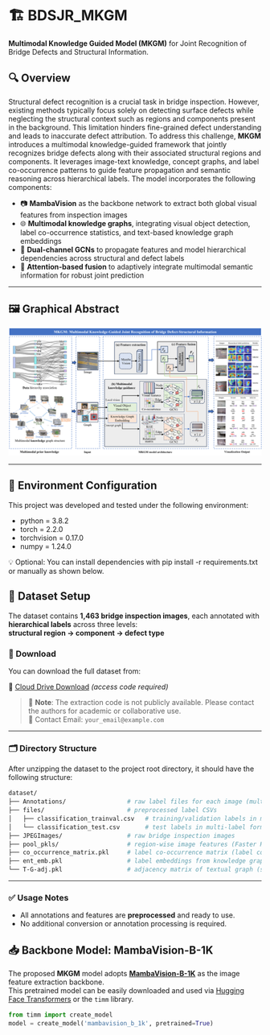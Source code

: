 # 🏗️ BDSJR_MKGM

**Multimodal Knowledge Guided Model (MKGM)** for Joint Recognition of Bridge Defects and Structural Information.

## 🔍 Overview

Structural defect recognition is a crucial task in bridge inspection. However, existing methods typically focus solely on detecting surface defects while neglecting the structural context such as regions and components present in the background. This limitation hinders fine-grained defect understanding and leads to inaccurate defect attribution.
To address this challenge, **MKGM** introduces a multimodal knowledge-guided framework that jointly recognizes bridge defects along with their associated structural regions and components. It leverages image-text knowledge, concept graphs, and label co-occurrence patterns to guide feature propagation and semantic reasoning across hierarchical labels. The model incorporates the following components:

- 📷 **MambaVision** as the backbone network to extract both global visual features from inspection images  
- 🌐 **Multimodal knowledge graphs**, integrating visual object detection, label co-occurrence statistics, and text-based knowledge graph embeddings  
- 🔁 **Dual-channel GCNs** to propagate features and model hierarchical dependencies across structural and defect labels  
- 🧠 **Attention-based fusion** to adaptively integrate multimodal semantic information for robust joint prediction  

---

## 🖼️ Graphical Abstract

<p align="center">
  <img src="assets/graphical_abstract.png" width="700">
</p>

---

## 🔧 Environment Configuration

This project was developed and tested under the following environment:

- python = 3.8.2  
- torch = 2.2.0  
- torchvision = 0.17.0  
- numpy = 1.24.0  

💡 Optional: You can install dependencies with pip install -r requirements.txt or manually as shown below.

## 📁 Dataset Setup

The dataset contains **1,463 bridge inspection images**, each annotated with **hierarchical labels** across three levels:  
**structural region → component → defect type**

### 🔽 Download

You can download the full dataset from:

🔗 [Cloud Drive Download](https://ieeexplore.ieee.org/document/10546293) *(access code required)*

> 📌 **Note**: The extraction code is not publicly available. Please contact the authors for academic or collaborative use.  
> 📧 Contact Email: `your_email@example.com`

---

### 🗂 Directory Structure

After unzipping the dataset to the project root directory, it should have the following structure:

```bash
dataset/
├── Annotations/                 # raw label files for each image (multi-level: structural region/component/defect)
├── files/                       # preprocessed label CSVs
│   ├── classification_trainval.csv   # training/validation labels in multi-label format
│   └── classification_test.csv       # test labels in multi-label format
├── JPEGImages/                  # raw bridge inspection images
├── pool_pkls/                   # region-wise image features (Faster R-CNN)
├── co_occurrence_matrix.pkl     # label co-occurrence matrix (label correlation prior)
├── ent_emb.pkl                  # label embeddings from knowledge graph (used as semantic prior)
└── T-G-adj.pkl                  # adjacency matrix of textual graph (structural region–component–defect hierarchy)
```
---

### ✅ Usage Notes

- All annotations and features are **preprocessed** and ready to use.
- No additional conversion or annotation processing is required.


## 📥 Backbone Model: MambaVision-B-1K

The proposed **MKGM** model adopts **[MambaVision-B-1K](https://huggingface.co/nvidia/MambaVision-B-1K)** as the image feature extraction backbone.  
This pretrained model can be easily downloaded and used via [Hugging Face Transformers](https://huggingface.co) or the `timm` library.

```python
from timm import create_model
model = create_model('mambavision_b_1k', pretrained=True)







